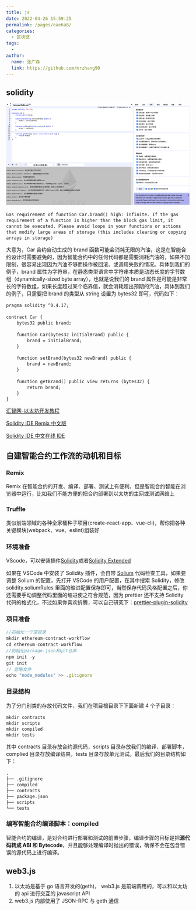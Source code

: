 ```yaml
---
title: js
date: 2022-04-26 15:59:25
permalink: /pages/eae6a8/
categories:
  - 区块链
tags:
  - 
author: 
  name: 张广森
  link: https://github.com/mrzhang90
---
```

## solidity

![image.png](../statics/images/solidityIDE.png)

```
Gas requirement of function Car.brand() high: infinite. If the gas requirement of a function is higher than the block gas limit, it cannot be executed. Please avoid loops in your functions or actions that modify large areas of storage (this includes clearing or copying arrays in storage)
```

大意为，Car 合约自动生成的 brand 函数可能会消耗无限的汽油，这是在智能合约设计时需要避免的，因为智能合约中的任何代码都是需要消耗汽油的，如果不加限制，很容易出现因为汽油不够而操作被回滚、或调用失败的情况。具体到我们的例子，brand 属性为字符串，在静态类型语言中字符串本质是动态长度的字节数组（dynamically-sized byte array），也就是说我们的 brand 属性是可能是非常长的字符数组，如果长度超过某个临界值，就会消耗超出预期的汽油，具体到我们的例子，只需要把 brand 的类型从 string 设置为 bytes32 即可，代码如下：

```
pragma solidity ^0.4.17;

contract Car {
    bytes32 public brand;

    function Car(bytes32 initialBrand) public {
        brand = initialBrand;
    }

    function setBrand(bytes32 newBrand) public {
        brand = newBrand;
    }

    function getBrand() public view returns (bytes32) {
        return brand;
    }
}
```

[汇智网-以太坊开发教程](http://www.hubwiz.com/course/?type=%E4%BB%A5%E5%A4%AA%E5%9D%8A&affid=blog7878)

[Solidity IDE Remix 中文版](http://blog.hubwiz.com/2019/04/29/solidity-ide-remix-cn/)

[Solidity IDE 中文在线 IDE](http://remix.hubwiz.com/#optimize=false&version=soljson-v0.5.1+commit.c8a2cb62.js)

## 自建智能合约工作流的动机和目标

### Remix

Remix 在智能合约的开发、编译、部署、测试上有便利，但是智能合约智能在浏览器中运行，比如我们不能方便的把合约部署到以太坊的主网或测试网络上

### Truffle

类似前端领域的各种全家桶种子项目(create-react-app、vue-cli)，帮你把各种关键模块(webpack、vue、eslint)组装好

### 环境准备

VScode，可以安装插件[Solidity](https://marketplace.visualstudio.com/items?itemName=JuanBlanco.solidity)或者[Solidity Extended](https://marketplace.visualstudio.com/items?itemName=beaugunderson.solidity-extended)

如果在 VSCode 中安装了 Solidity 插件，会自带 [Solium](https://github.com/duaraghav8/Ethlint) 代码检查工具，如果要调整 Solium 的配置，先打开 VSCode 的用户配置，在其中搜索 Solidity，修改 solidity.soliumRules 里面的缩进配置保存即可，当然保存代码风格配置之后，你还需要手动调整代码里面的缩进使之符合规范，因为 prettier 还不支持 Solidity 代码的格式化，不过如果你喜欢折腾，可以自己研究下：[prettier-plugin-solidity](https://github.com/prettier-solidity/prettier-plugin-solidity)

### 项目准备

```js
//初始化一个空目录
mkdir ethereum-contract-workflow
cd ethereum-contract-workflow
//初始化package.json和git仓库
npm init -y
git init
// 忽略文件
echo "node_modules" >> .gitignore
```

### 目录结构

为了分门别类的存放代码文件，我们在项目根目录下下面新建 4 个子目录：

```
mkdir contracts
mkdir scripts
mkdir compiled
mkdir tests
```

其中 contracts 目录存放合约源代码，scripts 目录存放我们的编译、部署脚本，complied 目录存放编译结果，tests 目录存放单元测试。最后我们的目录结构如下：

```
.
├── .gitignore
├── compiled
├── contracts
├── package.json
├── scripts
└── tests
```

### 编写智能合约编译脚本：compiled

智能合约的编译，是对合约进行部署和测试的前置步骤，编译步骤的目标是把**源代码转成 ABI 和 Bytecode**，并且能够处理编译时抛出的错误，确保不会在包含错误的源代码上进行编译。

## web3.js

1. 以太坊是基于 go 语言开发的(geth)，
   web3.js 是前端调用的，可以和以太坊的 api 进行交互的 javascript API
2. web3.js 内部使用了 JSON-RPC 与 geth 通信
